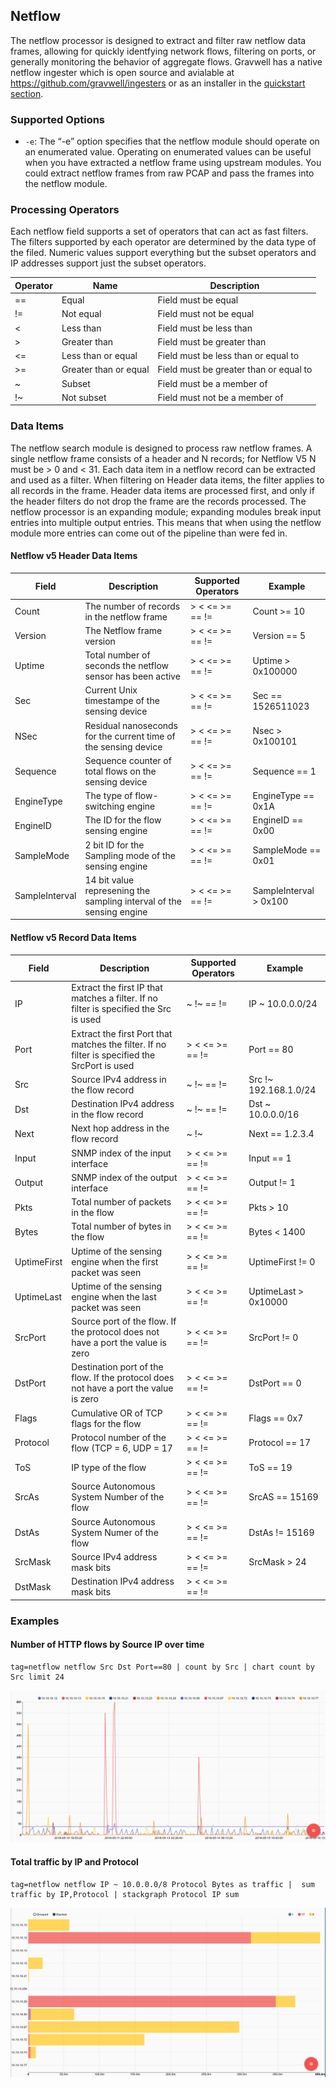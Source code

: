 ## Netflow

The netflow processor is designed to extract and filter raw netflow data frames, allowing for quickly identfying network flows, filtering on ports, or generally monitoring the behavior of aggregate flows.  Gravwell has a native netflow ingester which is open source and avialable at https://github.com/gravwell/ingesters or as an installer in the [quickstart section](/#!quickstart/downloads.md).

### Supported Options

* `-e`: The “-e” option specifies that the netflow module should operate on an enumerated value.  Operating on enumerated values can be useful when you have extracted a netflow frame using upstream modules.  You could extract netflow frames from raw PCAP and pass the frames into the netflow module.

### Processing Operators

Each netflow field supports a set of operators that can act as fast filters.  The filters supported by each operator are determined by the data type of the filed. Numeric values support everything but the subset operators and IP addresses support just the subset operators.

| Operator | Name | Description |
|----------|------|-------------|
| == | Equal | Field must be equal
| != | Not equal | Field must not be equal
| < | Less than | Field must be less than
| > | Greater than | Field must be greater than
| <= | Less than or equal | Field must be less than or equal to
| >= | Greater than or equal | Field must be greater than or equal to
| ~ | Subset | Field must be a member of
| !~ | Not subset | Field must not be a member of


### Data Items

The netflow search module is designed to process raw netflow frames.  A single netflow frame consists of a header and N records; for Netflow V5 N must be > 0 and < 31.  Each data item in a netflow record can be extracted and used as a filter.  When filtering on Header data items, the filter applies to all records in the frame.  Header data items are processed first, and only if the header filters do not drop the frame are the records processed.  The netflow processor is an expanding module; expanding modules break input entries into multiple output entries.  This means that when using the netflow module more entries can come out of the pipeline than were fed in.

#### Netflow v5 Header Data Items

| Field |       Description        | Supported Operators | Example |
|-------|--------------------------|---------------------|---------|
| Count | The number of records in the netflow frame | > < <= >= == != | Count >= 10
| Version | The Netflow frame version | > < <= >= == != | Version == 5
| Uptime | Total number of seconds the netflow sensor has been active | > < <= >= == != | Uptime > 0x100000
| Sec | Current Unix timestampe of the sensing device | > < <= >= == != | Sec == 1526511023
| NSec | Residual nanoseconds for the current time of the sensing device | > < <= >= == != | Nsec > 0x100101
| Sequence | Sequence counter of total flows on the sensing device | > < <= >= == != | Sequence == 1
| EngineType | The type of flow-switching engine | > < <= >= == != | EngineType == 0x1A
| EngineID | The ID for the flow sensing engine | > < <= >= == != | EngineID == 0x00
| SampleMode | 2 bit ID for the Sampling mode of the sensing engine | > < <= >= == != | SampleMode == 0x01
| SampleInterval | 14 bit value represening the sampling interval of the sensing engine | > < <= >= == != | SampleInterval > 0x100

#### Netflow v5 Record Data Items

| Field |       Description        | Supported Operators | Example |
|-------|--------------------------|---------------------|---------|
| IP | Extract the first IP that matches a filter.  If no filter is specified the Src is used | ~ !~ == != | IP ~ 10.0.0.0/24 
| Port | Extract the first Port that matches the filter.  If no filter is specified the SrcPort is used | > < <= >= == != | Port == 80
| Src | Source IPv4 address in the flow record | ~ !~ == != | Src !~ 192.168.1.0/24
| Dst | Destination IPv4 address in the flow record | ~ !~ == != | Dst ~ 10.0.0.0/16
| Next | Next hop address in the flow record | ~ !~ | Next == 1.2.3.4
| Input | SNMP index of the input interface | > < <= >= == != | Input == 1
| Output | SNMP index of the output interface | > < <= >= == != | Output != 1
| Pkts | Total number of packets in the flow | > < <= >= == != | Pkts > 10
| Bytes | Total number of bytes in the flow | > < <= >= == != | Bytes < 1400
| UptimeFirst | Uptime of the sensing engine when the first packet was seen | > < <= >= == != | UptimeFirst != 0
| UptimeLast | Uptime of the sensing engine when the last packet was seen | > < <= >= == != | UptimeLast > 0x10000
| SrcPort | Source port of the flow.  If the protocol does not have a port the value is zero | > < <= >= == != | SrcPort != 0
| DstPort | Destination port of the flow.  If the protocol does not have a port the value is zero | > < <= >= == != | DstPort == 0
| Flags | Cumulative OR of TCP flags for the flow | > < <= >= == != | Flags == 0x7
| Protocol | Protocol number of the flow (TCP = 6, UDP = 17 | > < <= >= == != | Protocol == 17
| ToS | IP type of the flow | > < <= >= == != | ToS == 19
| SrcAs | Source Autonomous System Number of the flow | > < <= >= == != | SrcAS == 15169
| DstAs | Source Autonomous System Numer of the flow | > < <= >= == != | DstAs != 15169
| SrcMask | Source IPv4 address mask bits | > < <= >= == != | SrcMask > 24
| DstMask | Destination IPv4 address mask bits | > < <= >= == != | | DstMask <= 16

### Examples

#### Number of HTTP flows by Source IP over time

```
tag=netflow netflow Src Dst Port==80 | count by Src | chart count by Src limit 24
```

![Number of flows by ip](flowcounts.png)

#### Total traffic by IP and Protocol

```
tag=netflow netflow IP ~ 10.0.0.0/8 Protocol Bytes as traffic |  sum traffic by IP,Protocol | stackgraph Protocol IP sum
```

![Traffic by protocol per IP](IPProtoTrafficStackgraph.png)
